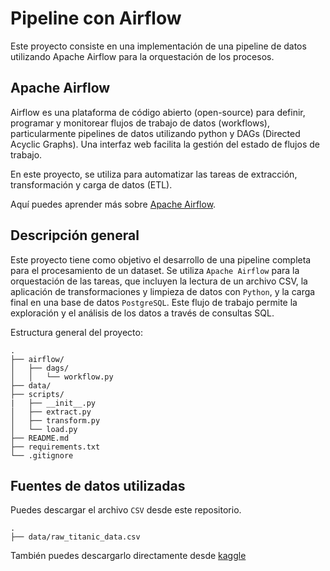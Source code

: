 # Pipeline con Airflow
Este proyecto consiste en una implementación de una pipeline de datos utilizando Apache Airflow para la orquestación de los procesos.

## Apache Airflow
Airflow es una plataforma de código abierto (open-source) para definir, programar y monitorear flujos de trabajo de datos (workflows), particularmente pipelines de datos utilizando python y DAGs (Directed Acyclic Graphs). Una interfaz web facilita la gestión del estado de flujos de trabajo.

En este proyecto, se utiliza para automatizar las tareas de extracción, transformación y carga de datos (ETL). 

Aquí puedes aprender más sobre [Apache Airflow](https://airflow.apache.org/docs/apache-airflow/stable/index.html).

## Descripción general
Este proyecto tiene como objetivo el desarrollo de una pipeline completa para el procesamiento de un dataset. Se utiliza `Apache Airflow` para la orquestación de las tareas, que incluyen la lectura de un archivo CSV, la aplicación de transformaciones y limpieza de datos con `Python`, y la carga final en una base de datos `PostgreSQL`. Este flujo de trabajo permite la exploración y el análisis de los datos a través de consultas SQL.

Estructura general del proyecto:
```
.
├── airflow/
│   ├── dags/
│   │   └── workflow.py
├── data/
├── scripts/
|   ├── __init__.py
│   ├── extract.py
│   ├── transform.py
│   └── load.py
├── README.md
├── requirements.txt
└── .gitignore
```

## Fuentes de datos utilizadas
Puedes descargar el archivo `CSV` desde este repositorio.
```
.
├── data/raw_titanic_data.csv
```
También puedes descargarlo directamente desde [kaggle](https://www.kaggle.com/competitions/titanic/data)
